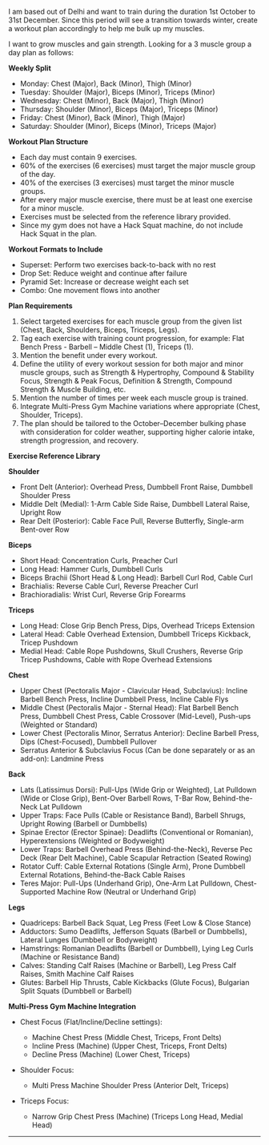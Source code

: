 
I am based out of Delhi and want to train during the duration 1st October to 31st December. Since this period will see a transition towards winter, create a workout plan accordingly to help me bulk up my muscles.

I want to grow muscles and gain strength. Looking for a 3 muscle group a day plan as follows:

**Weekly Split**

* Monday: Chest (Major), Back (Minor), Thigh (Minor)
* Tuesday: Shoulder (Major), Biceps (Minor), Triceps (Minor)
* Wednesday: Chest (Minor), Back (Major), Thigh (Minor)
* Thursday: Shoulder (Minor), Biceps (Major), Triceps (Minor)
* Friday: Chest (Minor), Back (Minor), Thigh (Major)
* Saturday: Shoulder (Minor), Biceps (Minor), Triceps (Major)

**Workout Plan Structure**

* Each day must contain 9 exercises.
* 60% of the exercises (6 exercises) must target the major muscle group of the day.
* 40% of the exercises (3 exercises) must target the minor muscle groups.
* After every major muscle exercise, there must be at least one exercise for a minor muscle.
* Exercises must be selected from the reference library provided.
* Since my gym does not have a Hack Squat machine, do not include Hack Squat in the plan.

**Workout Formats to Include**

* Superset: Perform two exercises back-to-back with no rest
* Drop Set: Reduce weight and continue after failure
* Pyramid Set: Increase or decrease weight each set
* Combo: One movement flows into another

**Plan Requirements**

1. Select targeted exercises for each muscle group from the given list (Chest, Back, Shoulders, Biceps, Triceps, Legs).
2. Tag each exercise with training count progression, for example: Flat Bench Press - Barbell – Middle Chest (1), Triceps (1).
3. Mention the benefit under every workout.
4. Define the utility of every workout session for both major and minor muscle groups, such as Strength & Hypertrophy, Compound & Stability Focus, Strength & Peak Focus, Definition & Strength, Compound Strength & Muscle Building, etc.
5. Mention the number of times per week each muscle group is trained.
6. Integrate Multi-Press Gym Machine variations where appropriate (Chest, Shoulder, Triceps).
7. The plan should be tailored to the October–December bulking phase with consideration for colder weather, supporting higher calorie intake, strength progression, and recovery.

**Exercise Reference Library**

**Shoulder**

* Front Delt (Anterior): Overhead Press, Dumbbell Front Raise, Dumbbell Shoulder Press
* Middle Delt (Medial): 1-Arm Cable Side Raise, Dumbbell Lateral Raise, Upright Row
* Rear Delt (Posterior): Cable Face Pull, Reverse Butterfly, Single-arm Bent-over Row

**Biceps**

* Short Head: Concentration Curls, Preacher Curl
* Long Head: Hammer Curls, Dumbbell Curls
* Biceps Brachii (Short Head & Long Head): Barbell Curl Rod, Cable Curl
* Brachialis: Reverse Cable Curl, Reverse Preacher Curl
* Brachioradialis: Wrist Curl, Reverse Grip Forearms

**Triceps**

* Long Head: Close Grip Bench Press, Dips, Overhead Triceps Extension
* Lateral Head: Cable Overhead Extension, Dumbbell Triceps Kickback, Tricep Pushdown
* Medial Head: Cable Rope Pushdowns, Skull Crushers, Reverse Grip Tricep Pushdowns, Cable with Rope Overhead Extensions

**Chest**

* Upper Chest (Pectoralis Major - Clavicular Head, Subclavius): Incline Barbell Bench Press, Incline Dumbbell Press, Incline Cable Flys
* Middle Chest (Pectoralis Major - Sternal Head): Flat Barbell Bench Press, Dumbbell Chest Press, Cable Crossover (Mid-Level), Push-ups (Weighted or Standard)
* Lower Chest (Pectoralis Minor, Serratus Anterior): Decline Barbell Press, Dips (Chest-Focused), Dumbbell Pullover
* Serratus Anterior & Subclavius Focus (Can be done separately or as an add-on): Landmine Press

**Back**

* Lats (Latissimus Dorsi): Pull-Ups (Wide Grip or Weighted), Lat Pulldown (Wide or Close Grip), Bent-Over Barbell Rows, T-Bar Row, Behind-the-Neck Lat Pulldown
* Upper Traps: Face Pulls (Cable or Resistance Band), Barbell Shrugs, Upright Rowing (Barbell or Dumbbells)
* Spinae Erector (Erector Spinae): Deadlifts (Conventional or Romanian), Hyperextensions (Weighted or Bodyweight)
* Lower Traps: Barbell Overhead Press (Behind-the-Neck), Reverse Pec Deck (Rear Delt Machine), Cable Scapular Retraction (Seated Rowing)
* Rotator Cuff: Cable External Rotations (Single Arm), Prone Dumbbell External Rotations, Behind-the-Back Cable Raises
* Teres Major: Pull-Ups (Underhand Grip), One-Arm Lat Pulldown, Chest-Supported Machine Row (Neutral or Underhand Grip)

**Legs**

* Quadriceps: Barbell Back Squat, Leg Press (Feet Low & Close Stance)
* Adductors: Sumo Deadlifts, Jefferson Squats (Barbell or Dumbbells), Lateral Lunges (Dumbbell or Bodyweight)
* Hamstrings: Romanian Deadlifts (Barbell or Dumbbell), Lying Leg Curls (Machine or Resistance Band)
* Calves: Standing Calf Raises (Machine or Barbell), Leg Press Calf Raises, Smith Machine Calf Raises
* Glutes: Barbell Hip Thrusts, Cable Kickbacks (Glute Focus), Bulgarian Split Squats (Dumbbell or Barbell)

**Multi-Press Gym Machine Integration**

* Chest Focus (Flat/Incline/Decline settings):

  * Machine Chest Press (Middle Chest, Triceps, Front Delts)
  * Incline Press (Machine) (Upper Chest, Triceps, Front Delts)
  * Decline Press (Machine) (Lower Chest, Triceps)
* Shoulder Focus:

  * Multi Press Machine Shoulder Press (Anterior Delt, Triceps)
* Triceps Focus:

  * Narrow Grip Chest Press (Machine) (Triceps Long Head, Medial Head)

---
